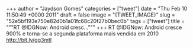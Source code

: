 
+++
author = "Jaydson Gomes"
categories = ["tweet"]
date = "Thu Feb 10 11:50:49 +0000 2011"
draft = false
image = "{TWEET_IMAGE}"
slug = "52e5bf193e750e82d0b1a01fc68c20f27b0bec0b"
tags = ["tweet"]
title = """RT @IDGNow: Android cresc..."""
+++
RT @IDGNow: Android cresce 900% e torna-se a segunda plataforma mais vendida em 2010 http://bit.ly/gg3mtl
